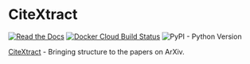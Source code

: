 # CiteXtract

[![Read the Docs](https://img.shields.io/readthedocs/citextract.svg)](https://citextract.readthedocs.io/en/latest/) [![Docker Cloud Build Status](https://img.shields.io/docker/cloud/build/kmjjacobs/citextract.svg)](https://cloud.docker.com/repository/docker/kmjjacobs/citextract) ![PyPI - Python Version](https://img.shields.io/pypi/pyversions/citextract.svg)

[CiteXtract](https://www.citextract.com/) - Bringing structure to the papers on ArXiv.